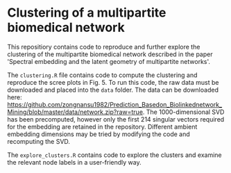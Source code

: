 # Clustering of a multipartite biomedical network

This repositiory contains code to reproduce and further explore the clustering of the multipartite biomedical network described in the paper 'Spectral embedding and the latent geometry of multipartite networks'.

The `clustering.R` file contains code to compute the clustering and reproduce the scree plots in Fig. 5. To run this code, the raw data must be downloaded and placed into the `data` folder. The data can be downloaded here: https://github.com/zongnansu1982/Prediction_Basedon_Biolinkednetwork_Mining/blob/master/data/network.zip?raw=true. The 1000-dimensional SVD has been precomputed, however only the first 214 singular vectors required for the embedding are retained in the repository. Different ambient embedding dimensions may be tried by modifying the code and recomputing the SVD.

The `explore_clusters.R` contains code to explore the clusters and examine the relevant node labels in a user-friendly way. 